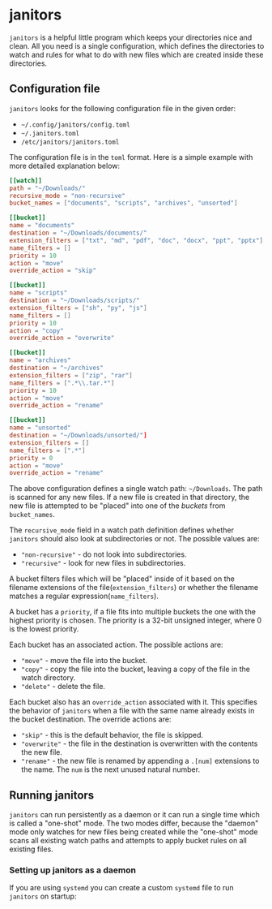# janitors

`janitors` is a helpful little program which keeps your directories nice and clean. All you need is a single configuration, which defines the directories to watch and rules for what to do with new files which are created inside these directories.

## Configuration file

`janitors` looks for the following configuration file in the given order:

- `~/.config/janitors/config.toml`
- `~/.janitors.toml`
- `/etc/janitors/janitors.toml`

The configuration file is in the `toml` format. Here is a simple example with more detailed explanation below:

```toml
[[watch]]
path = "~/Downloads/"
recursive_mode = "non-recursive"
bucket_names = ["documents", "scripts", "archives", "unsorted"]

[[bucket]]
name = "documents"
destination = "~/Downloads/documents/"
extension_filters = ["txt", "md", "pdf", "doc", "docx", "ppt", "pptx"]
name_filters = []
priority = 10
action = "move"
override_action = "skip"

[[bucket]]
name = "scripts"
destination = "~/Downloads/scripts/"
extension_filters = ["sh", "py", "js"]
name_filters = []
priority = 10
action = "copy"
override_action = "overwrite"

[[bucket]]
name = "archives"
destination = "~/archives"
extension_filters = ["zip", "rar"]
name_filters = [".*\\.tar.*"]
priority = 10
action = "move"
override_action = "rename"

[[bucket]]
name = "unsorted"
destination = "~/Downloads/unsorted/"]
extension_filters = []
name_filters = [".*"]
priority = 0
action = "move"
override_action = "rename"
```

The above configuration defines a single watch path: `~/Downloads`. The path is scanned for any new files. If a new file is created in that directory, the new file is attempted to be "placed" into one of the _buckets_ from `bucket_names`.

The `recursive_mode` field in a watch path definition defines whether `janitors` should also look at subdirectories or not. The possible values are:

- `"non-recursive"` - do not look into subdirectories.
- `"recursive"` - look for new files in subdirectories.

A bucket filters files which will be "placed" inside of it based on the filename extensions of the file(`extension_filters`) or whether the filename matches a regular expression(`name_filters`).

A bucket has a `priority`, if a file fits into multiple buckets the one with the highest priority is chosen. The priority is a 32-bit unsigned integer, where 0 is the lowest priority.

Each bucket has an associated action. The possible actions are:

- `"move"` - move the file into the bucket.
- `"copy"` - copy the file into the bucket, leaving a copy of the file in the watch directory.
- `"delete"` - delete the file.

Each bucket also has an `override_action` associated with it. This specifies the behavior of `janitors` when a file with the same name already exists in the bucket destination. The override actions are:

- `"skip"` - this is the default behavior, the file is skipped.
- `"overwrite"` - the file in the destination is overwritten with the contents the new file.
- `"rename"` - the new file is renamed by appending a `.[num]` extensions to the name. The `num` is the next unused natural number.

## Running janitors

`janitors` can run persistently as a daemon or it can run a single time which is called a "one-shot" mode. The two modes differ, because the "daemon" mode only watches for new files being created while the "one-shot" mode scans all existing watch paths and attempts to apply bucket rules on all existing files.

### Setting up janitors as a daemon

If you are using `systemd` you can create a custom `systemd` file to run `janitors` on startup:
